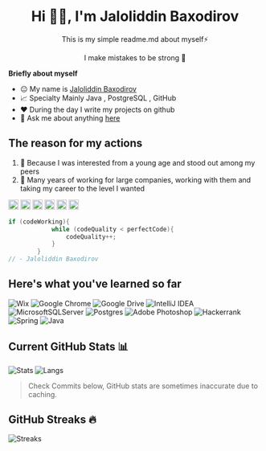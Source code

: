 <h1 align="center"> Hi 👋🏻, I'm Jaloliddin Baxodirov </br> 
</h1>
<p align="center">This is my simple readme.md about myself⚡</p>
<p align="center">I make mistakes to be strong 🚀</p>
<p align="center">

**Briefly about myself**

- 😐 My name is [Jaloliddin Baxodirov](http://clientsub.github.io/Jaloliddin-Baxodirov/)
- 📈 Specialty Mainly Java , PostgreSQL , GitHub
- ❤️ During the day I write my projects on github
- 💬 Ask me about anything [here](https://github.com/Baxodirovuz)


## The reason for my actions
1. 🧒 Because I was interested from a young age and stood out among my peers
2. 🏢 Many years of working for large companies, working with them and taking my career to the level I wanted


<a href = "https://www.instagram.com/baxodirovuz/" ><code><img height="20" alt="instagram" src=https://cdn-icons-png.flaticon.com/128/174/174855.png></code></a>
<a href = "https://www.github.com/clientsub/" ><code><img height="20" alt="github" src="https://cdn-icons-png.flaticon.com/128/733/733553.png"></code></a>
<a href = "https://www.t.me/baxodirovuz/" ><code><img height="20" alt="telegram" src="https://cdn-icons-png.flaticon.com/512/2111/2111646.png"></code></a>
<a href = "https://www.twitter.com/Baxodirovuz/" ><code><img height="20" alt="twitter" src="https://cdn-icons-png.flaticon.com/512/733/733579.png"></code></a>
<a href = "https://www.linkedin.com/in/jaloliddin-baxodirov-862017249/" ><code><img height="20" alt="linkedin" src="https://cdn-icons-png.flaticon.com/512/3536/3536505.png"></code></a>
<a href = "https://www.facebook.com/Baxodirovuz/" ><code><img height="20" alt="facebook" src="https://cdn-icons-png.flaticon.com/512/2504/2504903.png"></code></a>

``` java
if (codeWorking){
            while (codeQuality < perfectCode){
                codeQuality++;
            }
        }
// - Jaloliddin Baxodirov
```
## Here's what you've learned so far
![Wix](https://img.shields.io/badge/wix-000?style=for-the-badge&logo=wix&logoColor=white)
![Google Chrome](https://img.shields.io/badge/Google%20Chrome-4285F4?style=for-the-badge&logo=GoogleChrome&logoColor=white)
![Google Drive](https://img.shields.io/badge/Google%20Drive-4285F4?style=for-the-badge&logo=googledrive&logoColor=white)
![IntelliJ IDEA](https://img.shields.io/badge/IntelliJIDEA-000000.svg?style=for-the-badge&logo=intellij-idea&logoColor=white)
![MicrosoftSQLServer](https://img.shields.io/badge/Microsoft%20SQL%20Sever-CC2927?style=for-the-badge&logo=microsoft%20sql%20server&logoColor=white)
![Postgres](https://img.shields.io/badge/postgres-%23316192.svg?style=for-the-badge&logo=postgresql&logoColor=white)
![Adobe Photoshop](https://img.shields.io/badge/adobe%20photoshop-%2331A8FF.svg?style=for-the-badge&logo=adobe%20photoshop&logoColor=white)
![Hackerrank](https://img.shields.io/badge/-Hackerrank-2EC866?style=for-the-badge&logo=HackerRank&logoColor=white)
![Spring](https://img.shields.io/badge/spring-%236DB33F.svg?style=for-the-badge&logo=spring&logoColor=white)
![Java](https://img.shields.io/badge/java-%23ED8B00.svg?style=for-the-badge&logo=java&logoColor=white)

## Current GitHub Stats 📊
![Stats](https://github-readme-stats.vercel.app/api?username=Baxodirovuz&show_icons=true&hide_border=false&theme=jolly&count_private=true&include_all_commits=true)
![Langs](https://github-readme-stats.vercel.app/api/top-langs/?username=Baxodirovuz&show_icons=true&hide_border=true&theme=jolly&count_private=true&include_all_commits=true&layout=compact)
> Check Commits below, GitHub stats are sometimes inaccurate due to caching.

## GitHub Streaks 🔥
![Streaks](http://github-readme-streak-stats.herokuapp.com?user=Baxodirovuz&theme=jolly&date_format=j%20M%5B%20Y%5D)

